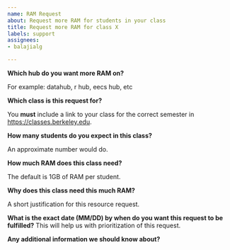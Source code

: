 ```yaml
---
name: RAM Request 
about: Request more RAM for students in your class
title: Request more RAM for class X
labels: support
assignees: 
- balajialg

---
```


**Which hub do you want more RAM on?**

For example: datahub, r hub, eecs hub, etc

**Which class is this request for?**

You **must** include a link to your class for the correct semester in https://classes.berkeley.edu. 

**How many students do you expect in this class?**

An approximate number would do.

**How much RAM does this class need?**

The default is 1GB of RAM per student.

**Why does this class need this much RAM?**

A short justification for this resource request.

**What is the exact date (MM/DD) by when do you want this request to be fulfilled?**
This will help us with prioritization of this request.

**Any additional information we should know about?**

